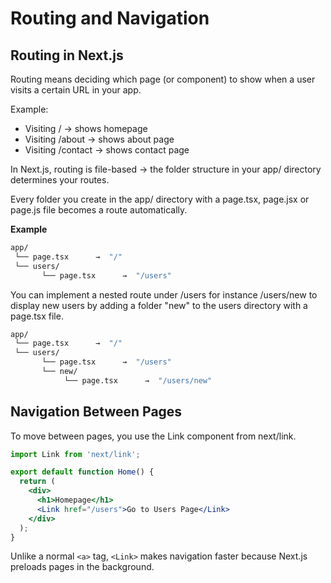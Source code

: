 # Routing and Navigation

## Routing in Next.js

Routing means deciding which page (or component) to show when a user visits a certain URL in your app.

Example:

- Visiting / → shows homepage 
- Visiting /about → shows about page 
- Visiting /contact → shows contact page

In Next.js, routing is file-based → the folder structure in your app/ directory determines your routes.

Every folder you create in the app/ directory with a page.tsx, page.jsx or page.js file becomes a route automatically.

**Example**

```bash
app/
 └── page.tsx      →  "/"
 └── users/
       └── page.tsx      →  "/users"

```

You can implement a nested route under /users for instance /users/new to display new users by adding a folder "new" to the users directory with a page.tsx file.

```bash
app/
 └── page.tsx      →  "/"
 └── users/
       └── page.tsx      →  "/users"
       └── new/
            └── page.tsx      →  "/users/new"

```

## Navigation Between Pages

To move between pages, you use the Link component from next/link.

```jsx
import Link from 'next/link';

export default function Home() {
  return (
    <div>
      <h1>Homepage</h1>
      <Link href="/users">Go to Users Page</Link>
    </div>
  );
}

```

Unlike a normal `<a>` tag, `<Link>` makes navigation faster because Next.js preloads pages in the background.